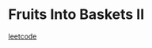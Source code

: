 Fruits Into Baskets II
======================
[leetcode](https://leetcode.com/problems/fruits-into-baskets-ii)
